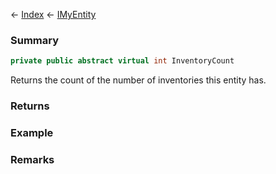 ← [Index](Api-Index) ← [IMyEntity](VRage.Game.ModAPI.Ingame.IMyEntity)

### Summary

```csharp
private public abstract virtual int InventoryCount
```

Returns the count of the number of inventories this entity has.

### Returns

### Example

### Remarks

